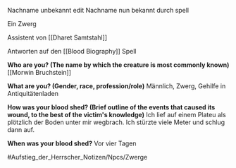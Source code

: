 Nachname unbekannt
edit Nachname nun bekannt durch spell

Ein Zwerg

Assistent von [[Dharet Samtstahl]]



Antworten auf den [[Blood Biography]] Spell

**Who are you? (The name by which the creature is most commonly known)**
[[Morwin Bruchstein]]

**What are you? (Gender, race, profession/role)**
Männlich, Zwerg, Gehilfe in Antiquitätenladen

**How was your blood shed? (Brief outline of the events that caused its wound, to the best of the victim's knowledge)**
Ich lief auf einem Plateu als plötzlich der Boden unter mir wegbrach. Ich stürzte viele Meter und schlug dann auf.

**When was your blood shed?**
Vor vier Tagen










#Aufstieg_der_Herrscher_Notizen/Npcs/Zwerge